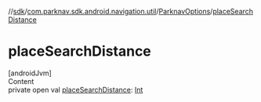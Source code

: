 //[sdk](../../../index.md)/[com.parknav.sdk.android.navigation.util](../index.md)/[ParknavOptions](index.md)/[placeSearchDistance](place-search-distance.md)



# placeSearchDistance  
[androidJvm]  
Content  
private open val [placeSearchDistance](place-search-distance.md): [Int](https://kotlinlang.org/api/latest/jvm/stdlib/kotlin/-int/index.html)  



